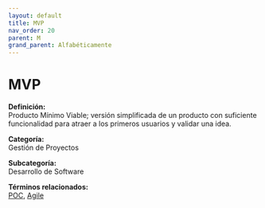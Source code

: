 ```yaml
---
layout: default
title: MVP
nav_order: 20
parent: M
grand_parent: Alfabéticamente
---
```


# MVP

**Definición:**  
Producto Mínimo Viable; versión simplificada de un producto con suficiente funcionalidad para atraer a los primeros usuarios y validar una idea.

**Categoría:**  
Gestión de Proyectos  

**Subcategoría:**  
Desarrollo de Software

**Términos relacionados:**  
[POC](https://maleniski.github.io/diccionario-angl-tec-mx/docs/alfabeticamente/P/poc.html), [Agile](https://maleniski.github.io/diccionario-angl-tec-mx/docs/alfabeticamente/A/agile.html)
